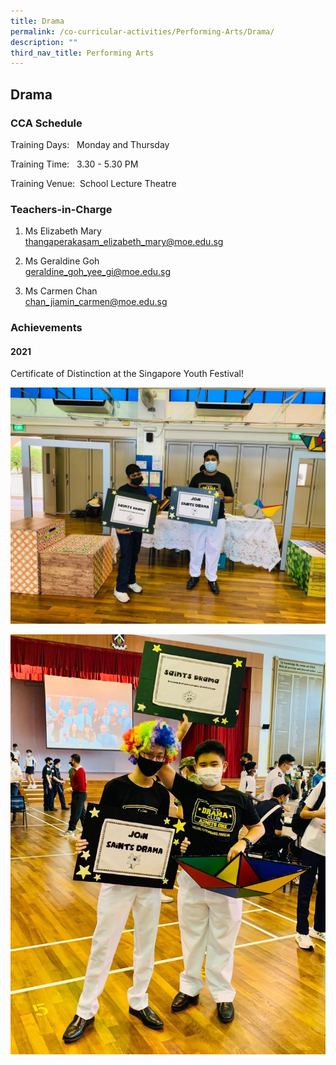 ```yaml
---
title: Drama
permalink: /co-curricular-activities/Performing-Arts/Drama/
description: ""
third_nav_title: Performing Arts
---
```

## Drama 

### CCA Schedule  


Training Days:   Monday and Thursday  

Training Time:   3.30 - 5.30 PM

Training Venue:  School Lecture Theatre

  

### Teachers-in-Charge  

1. Ms Elizabeth Mary<br> thangaperakasam_elizabeth_mary@moe.edu.sg

2. Ms Geraldine Goh <br>geraldine_goh_yee_gi@moe.edu.sg

3. Ms Carmen Chan<br>chan_jiamin_carmen@moe.edu.sg
 

  

### Achievements



#### 2021 

Certificate of Distinction at the Singapore Youth Festival!

![](/images/Drama1.jpeg)

![](/images/Drama2.jpeg)